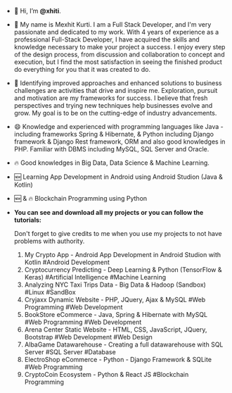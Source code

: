 - 👋 Hi, I’m **@xhiti**.

- 👨 My name is Mexhit Kurti. I am a Full Stack Developer, and I'm very passionate and dedicated to my work. 
With 4 years of experience as a professional Full-Stack Developer, I have acquired the skills and knowledge necessary to make your project a success. 
I enjoy every step of the design process, from discussion and collaboration to concept and execution, but I find the most satisfaction in seeing the finished product do everything for you that it was created to do.

- 🎯 Identifying improved approaches and enhanced solutions to business challenges are activities that drive and inspire me. 
Exploration, pursuit and motivation are my frameworks for success. I believe that fresh perspectives and trying new techniques help businesses evolve and grow. 
My goal is to be on the cutting-edge of industry advancements.

- 😄 Knowledge and experienced with programming languages like Java - including frameworks Spring & Hibernate, & Python including Django framework & Django Rest framework, ORM and also good knowledges in PHP.
Familiar with DBMS including MySQL, SQL Server and Oracle.

- 🔥 Good knowledges in Big Data, Data Science & Machine Learning. 

- 🆕 Learning App Development in Android using Android Studion (Java & Kotlin)
- 🆕 & 🔥 Blockchain Programming using Python

- **You can see and download all my projects or you can follow the tutorials:**
  
  Don't  forget to give credits to me when you use my projects to not have problems with authority.
  
  1. My Crypto App                  - Android App Development in Android Studion with Kotlin  #Android Development
  2. Cryptocurrency Predicting      - Deep Learning & Python (TensorFlow & Keras)             #Artificial Intelligence #Machine Learning
  3. Analyzing NYC Taxi Trips Data  - Big Data & Hadoop (Sandbox)                             #Linux #SandBox
  4. Cryjaxx Dynamic Website        - PHP, JQuery, Ajax & MySQL                               #Web Programming #Web Development
  5. BookStore eCommerce            - Java, Spring & Hibernate with MySQL                     #Web Programming #Web Development
  6. Arena Center Static Website    - HTML, CSS, JavaScript, JQuery, Bootstrap                #Web Development #Web Design
  7. AlbaGame Datawarehouse         - Creating a full datawarehouse with SQL Server           #SQL Server #Database
  8. ElectroShop eCommerce          - Python - Django Framework & SQLite                      #Web Programming
  9. CryptoCoin Ecosystem           - Python & React JS                                       #Blockchain Programming

<!---
xhiti/xhiti is a ✨ special ✨ repository because its `README.md` (this file) appears on your GitHub profile.
You can click the Preview link to take a look at your changes.
--->

